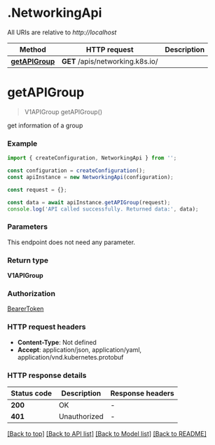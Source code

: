 # .NetworkingApi

All URIs are relative to *http://localhost*

Method | HTTP request | Description
------------- | ------------- | -------------
[**getAPIGroup**](NetworkingApi.md#getAPIGroup) | **GET** /apis/networking.k8s.io/ | 


# **getAPIGroup**
> V1APIGroup getAPIGroup()

get information of a group

### Example


```typescript
import { createConfiguration, NetworkingApi } from '';

const configuration = createConfiguration();
const apiInstance = new NetworkingApi(configuration);

const request = {};

const data = await apiInstance.getAPIGroup(request);
console.log('API called successfully. Returned data:', data);
```


### Parameters
This endpoint does not need any parameter.


### Return type

**V1APIGroup**

### Authorization

[BearerToken](README.md#BearerToken)

### HTTP request headers

 - **Content-Type**: Not defined
 - **Accept**: application/json, application/yaml, application/vnd.kubernetes.protobuf


### HTTP response details
| Status code | Description | Response headers |
|-------------|-------------|------------------|
**200** | OK |  -  |
**401** | Unauthorized |  -  |

[[Back to top]](#) [[Back to API list]](README.md#documentation-for-api-endpoints) [[Back to Model list]](README.md#documentation-for-models) [[Back to README]](README.md)


